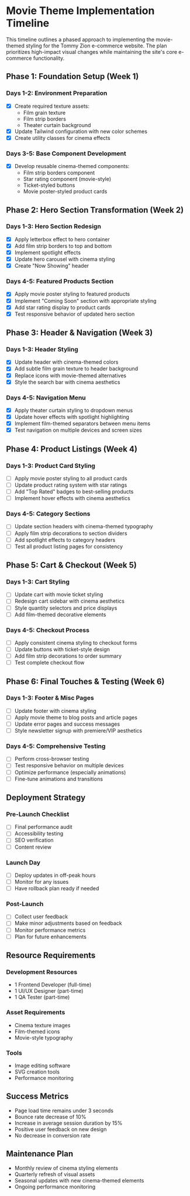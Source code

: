# Movie Theme Implementation Timeline

This timeline outlines a phased approach to implementing the movie-themed styling for the Tommy Zion e-commerce website. The plan prioritizes high-impact visual changes while maintaining the site's core e-commerce functionality.

## Phase 1: Foundation Setup (Week 1)

### Days 1-2: Environment Preparation
- [x] Create required texture assets:
  - Film grain texture
  - Film strip borders
  - Theater curtain background
- [x] Update Tailwind configuration with new color schemes
- [x] Create utility classes for cinema effects

### Days 3-5: Base Component Development
- [x] Develop reusable cinema-themed components:
  - Film strip borders component
  - Star rating component (movie-style)
  - Ticket-styled buttons
  - Movie poster-styled product cards

## Phase 2: Hero Section Transformation (Week 2)

### Days 1-3: Hero Section Redesign
- [x] Apply letterbox effect to hero container
- [x] Add film strip borders to top and bottom
- [x] Implement spotlight effects
- [x] Update hero carousel with cinema styling
- [x] Create "Now Showing" header

### Days 4-5: Featured Products Section
- [x] Apply movie poster styling to featured products
- [x] Implement "Coming Soon" section with appropriate styling
- [x] Add star rating display to product cards
- [x] Test responsive behavior of updated hero section

## Phase 3: Header & Navigation (Week 3)

### Days 1-3: Header Styling
- [x] Update header with cinema-themed colors
- [x] Add subtle film grain texture to header background
- [x] Replace icons with movie-themed alternatives
- [x] Style the search bar with cinema aesthetics

### Days 4-5: Navigation Menu
- [x] Apply theater curtain styling to dropdown menus
- [x] Update hover effects with spotlight highlighting
- [x] Implement film-themed separators between menu items
- [x] Test navigation on multiple devices and screen sizes

## Phase 4: Product Listings (Week 4)

### Days 1-3: Product Card Styling
- [ ] Apply movie poster styling to all product cards
- [ ] Update product rating system with star ratings
- [ ] Add "Top Rated" badges to best-selling products
- [ ] Implement hover effects with cinema aesthetics

### Days 4-5: Category Sections
- [ ] Update section headers with cinema-themed typography
- [ ] Apply film strip decorations to section dividers
- [ ] Add spotlight effects to category headers
- [ ] Test all product listing pages for consistency

## Phase 5: Cart & Checkout (Week 5)

### Days 1-3: Cart Styling
- [ ] Update cart with movie ticket styling
- [ ] Redesign cart sidebar with cinema aesthetics
- [ ] Style quantity selectors and price displays
- [ ] Add film-themed decorative elements

### Days 4-5: Checkout Process
- [ ] Apply consistent cinema styling to checkout forms
- [ ] Update buttons with ticket-style design
- [ ] Add film strip decorations to order summary
- [ ] Test complete checkout flow

## Phase 6: Final Touches & Testing (Week 6)

### Days 1-3: Footer & Misc Pages
- [ ] Update footer with cinema styling
- [ ] Apply movie theme to blog posts and article pages
- [ ] Update error pages and success messages
- [ ] Style newsletter signup with premiere/VIP aesthetics

### Days 4-5: Comprehensive Testing
- [ ] Perform cross-browser testing
- [ ] Test responsive behavior on multiple devices
- [ ] Optimize performance (especially animations)
- [ ] Fine-tune animations and transitions

## Deployment Strategy

### Pre-Launch Checklist
- [ ] Final performance audit
- [ ] Accessibility testing
- [ ] SEO verification
- [ ] Content review

### Launch Day
- [ ] Deploy updates in off-peak hours
- [ ] Monitor for any issues
- [ ] Have rollback plan ready if needed

### Post-Launch
- [ ] Collect user feedback
- [ ] Make minor adjustments based on feedback
- [ ] Monitor performance metrics
- [ ] Plan for future enhancements

## Resource Requirements

### Development Resources
- 1 Frontend Developer (full-time)
- 1 UI/UX Designer (part-time)
- 1 QA Tester (part-time)

### Asset Requirements
- Cinema texture images
- Film-themed icons
- Movie-style typography

### Tools
- Image editing software
- SVG creation tools
- Performance monitoring

## Success Metrics

- Page load time remains under 3 seconds
- Bounce rate decrease of 10%
- Increase in average session duration by 15%
- Positive user feedback on new design
- No decrease in conversion rate

## Maintenance Plan

- Monthly review of cinema styling elements
- Quarterly refresh of visual assets
- Seasonal updates with new cinema-themed elements
- Ongoing performance monitoring